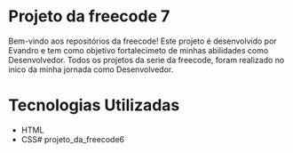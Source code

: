 # Projeto da freecode 7

Bem-vindo aos repositórios da freecode! Este projeto é desenvolvido por Evandro e tem como objetivo fortalecimeto de minhas abilidades como Desenvolvedor. Todos os projetos da serie da freecode, foram realizado no inico da minha jornada como Desenvolvedor.

# Tecnologias Utilizadas

- HTML
- CSS# projeto_da_freecode6
